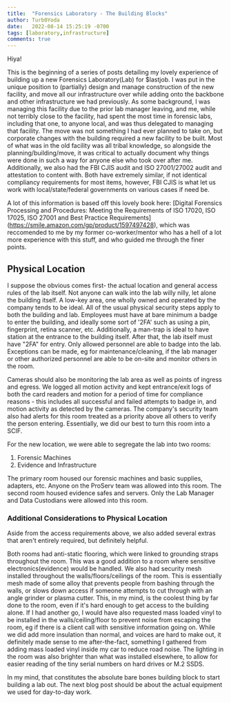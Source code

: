 ```yaml
---
title:  "Forensics Laboratory - The Building Blocks"
author: Turb0Yoda
date:   2022-08-14 15:25:19 -0700
tags: [laboratory,infrastructure]
comments: true
---
```



Hiya!

This is the beginning of a series of posts detailing my <italicize>lovely<italicize> experience of building up a new Forensics Laboratory(Lab) for $lastjob. I was put in the unique position to (partially) design and manage construction of the new facility, and move all our infrastructure over while adding onto the backbone and other infrastructure we had previously. As some background, I was managing this facility due to the prior lab manager leaving, and me, while not terribly close to the facility, had spent the most time in forensic labs, including that one, to anyone local, and was thus delegated to managing that facility. The move was not something I had ever planned to take on, but corporate changes with the building required a new facility to be built. Most of what was in the old facility was all tribal knowledge, so alongside the planning/building/move, it was critical to actually document why things were done in such a way for anyone else who took over after me. Additionally, we also had the FBI CJIS audit and ISO 27001/27002 audit and attestation to content with. Both have extremely similar, if not identical compliancy requirements for most items, however, FBI CJIS is what let us work with local/state/federal governments on various cases if need be.

A lot of this information is based off this lovely book here: [Digital Forensics Processing and Procedures: Meeting the Requirements of ISO 17020, ISO 17025, ISO 27001 and Best Practice Requirements] (https://smile.amazon.com/gp/product/1597497428), which was reccomended to me by my former co-worker/mentor who has a hell of a lot more experience with this stuff, and who guided me through the finer points.

## Physical Location

I suppose the obvious comes first- the actual location and general access rules of the lab itself. Not anyone can walk into the lab willy nilly, let alone the building itself. A low-key area, one wholly owned and operated by the company tends to be ideal. All of the usual physical security steps apply to both the building and lab. Employees must have at bare minimum a badge to enter the building, and ideally some sort of '2FA' such as using a pin, fingerprint, retina scanner, etc. Additionally, a man-trap is ideal to have station at the entrance to the building itself. After that, the lab itself <italicize>must</italicize> have "2FA" for entry. Only allowed personnel are able to badge into the lab. Exceptions can be made, eg for maintenance/cleaning, if the lab manager or other authorized personnel are able to be on-site and monitor others in the room.

Cameras should also be monitoring the lab area as well as points of ingress and egress. We logged all motion activity and kept entrance/exit logs of both the card readers and motion for a period of time for compliance reasons - this includes all successful and failed attempts to badge in, and motion activity as detected by the cameras. The company's security team also had alerts for this room treated as a priority above all others to verify the person entering. Essentially, we did our best to turn this room into a SCIF.

For the new location, we were able to segregate the lab into two rooms:
1. Forensic Machines
2. Evidence and Infrastructure

The primary room housed our forensic machines and basic supplies, adapters, etc. Anyone on the ProServ team was allowed into this room. The second room housed evidence safes and servers. Only the Lab Manager and Data Custodians were allowed into this room. 

### Additional Considerations to Physical Location

Aside from the access requirements above, we also added several extras that aren't entirely required, but definitely helpful. 

Both rooms had anti-static flooring, which were linked to grounding straps throughout the room. This was a good addition to a room where sensitive electronics(evidence) would be handled. We also had security mesh installed throughout the walls/floors/ceilings of the room. This is essentially mesh made of <italicize>some</italicize> alloy that prevents people from bashing through the walls, or slows down access if someone attempts to cut through with an angle grinder or plasma cutter. This, in my mind, is the coolest thing by far done to the room, even if it's hard enough to get access to the building alone. If I had another go, I would have also requested mass loaded vinyl to be installed in the walls/ceiling/floor to prevent noise from escaping the room, eg if there is a client call with sensitive information going on. While we did add more insulation than normal, and voices are hard to make out, it definitely made sense to me after-the-fact, something I gathered from adding mass loaded vinyl inside my car to reduce road noise. The lighting in the room was also brighter than what was installed elsewhere, to allow for easier reading of the tiny serial numbers on hard drives or M.2 SSDS.


In my mind, that constitutes the absolute bare bones building block to start building a lab out. The next blog post should be about the actual equipment we used for day-to-day work.